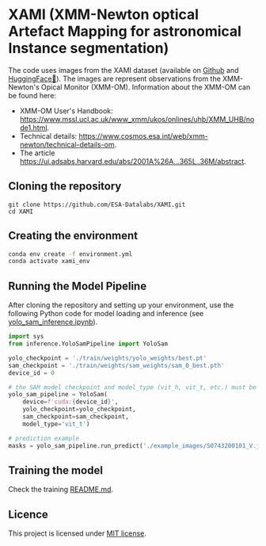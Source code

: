 # XAMI (**X**MM-Newton optical **A**rtefact **M**apping for astronomical **I**nstance segmentation)

The code uses images from the XAMI dataset (available on [Github](https://github.com/ESA-Datalabs/XAMI-dataset) and [HuggingFace🤗](https://huggingface.co/datasets/iulia-elisa/XAMI-dataset)). The images are represent observations from the XMM-Newton's Opical Monitor (XMM-OM). Information about the XMM-OM can be found here: 

- XMM-OM User's Handbook: https://www.mssl.ucl.ac.uk/www_xmm/ukos/onlines/uhb/XMM_UHB/node1.html.
- Technical details: https://www.cosmos.esa.int/web/xmm-newton/technical-details-om.
- The article https://ui.adsabs.harvard.edu/abs/2001A%26A...365L..36M/abstract.

## Cloning the repository

```
git clone https://github.com/ESA-Datalabs/XAMI.git
cd XAMI
```

## Creating the environment

```bash
conda env create -f environment.yml
conda activate xami_env
```

## Running the Model Pipeline

After cloning the repository and setting up your environment, use the following Python code for model loading and inference (see [yolo_sam_inference.ipynb](https://github.com/ESA-Datalabs/XAMI/blob/main/yolo_sam_inference.ipynb)).

```python
import sys
from inference.YoloSamPipeline import YoloSam

yolo_checkpoint = './train/weights/yolo_weights/best.pt'
sam_checkpoint = './train/weights/sam_weights/sam_0_best.pth'
device_id = 0

# the SAM model checkpoint and model_type (vit_h, vit_t, etc.) must be compatible
yolo_sam_pipeline = YoloSam(
    device=f'cuda:{device_id}', 
    yolo_checkpoint=yolo_checkpoint, 
    sam_checkpoint=sam_checkpoint, 
    model_type='vit_t')

# prediction example
masks = yolo_sam_pipeline.run_predict('./example_images/S0743200101_V.jpg', yolo_conf=0.2, show_masks=True)
```

## Training the model

Check the training [README.md](https://github.com/ESA-Datalabs/XAMI/blob/main/train/README.md).

## Licence 

This project is licensed under [MIT license](LICENSE).

